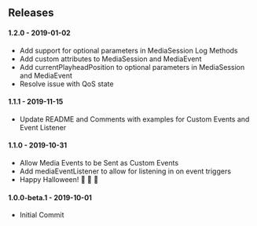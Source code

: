 ## Releases

#### 1.2.0 - 2019-01-02

-   Add support for optional parameters in MediaSession Log Methods
-   Add custom attributes to MediaSession and MediaEvent
-   Add currentPlayheadPosition to optional parameters in MediaSession and MediaEvent
-   Resolve issue with QoS state

#### 1.1.1 - 2019-11-15

-   Update README and Comments with examples for Custom Events and Event Listener

#### 1.1.0 - 2019-10-31

-   Allow Media Events to be Sent as Custom Events
-   Add mediaEventListener to allow for listening in on event triggers
-   Happy Halloween! :jack_o_lantern: :jack_o_lantern: :japanese_goblin:

#### 1.0.0-beta.1 - 2019-10-01

-   Initial Commit
